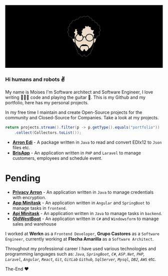 <img src="assets/img/wallpaper.png"/>

### Hi humans and robots ✌️

My name is Moises I'm Software architect and Software Engineer, I love writing 👨🏻‍💻 code and playing the guitar 🎸. This is my Github and my portfolio, here has my personal projects.

In my free time I maintain and create Open-Source projects for the community and Closed-Source for Companies. Take a look at my projects.

```Java
return projects.stream().filter(p -> p.getType().equals("portfolio"))
    .collect(Collectors.toList());
```
- **[Arron Edi](https://github.com/moisesarrona/arron-edi)** - A package written in `Java` to read and convert EDIx12 to `Json` files etc.
- **[BrisApp](https://github.com/moisesarrona/brisapp)** - An application written in `PHP` and `Laravel` to manage customers, employees and schedule event.
# Pending
- **[Privacy Arron]()** - An application written in `Java` to manage credentials with encryption.
- **[App Minitask](https://github.com/moisesarrona/app-minitask)** - An application written in `Angular` and `SpringBoot` to manage tasks in `frontend`.
- **[Api Minitask](https://github.com/moisesarrona/api-minitask)** - An application written in `Java` to manage tasks in `backend`.
- **[OldWestBoot](https://github.com/moisesarrona/OldWestBoots)** - An application written in `C#` and `Windowsform` to manage sales and warehouse


I worked at **Werkn** as a `Frontend Developer`, **Grupo Castores** as a `Software Engineer`, currently working at **Flecha Amarilla** as a `Software Architect`. 

Throughout my professional career I have used various technologies and programming languages such as: *`Java`, `SpringBoot`, `C#`, `ASP.Net`, `PHP`, `Laravel`, `Angular`, `React`, `Git`, `GitLab` `Github`, `SqlServer`, `Mysql`, `DB2`, `AWS`* etc.

The-End ❤️ 
